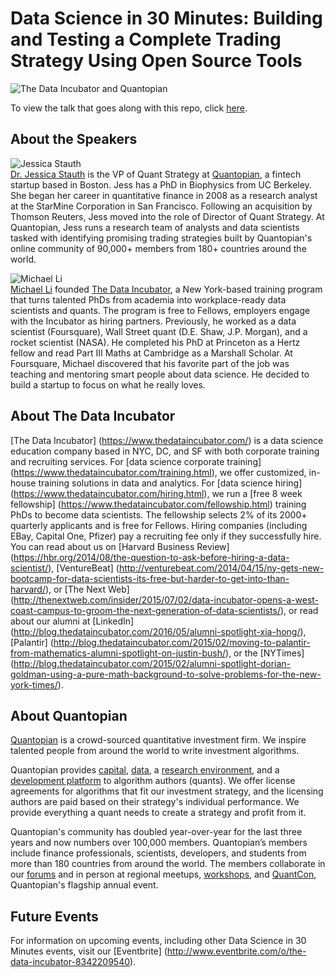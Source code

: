 # Data Science in 30 Minutes: Building and Testing a Complete Trading Strategy Using Open Source Tools

![The Data Incubator and Quantopian](/images/tdi-quantopian.png)

To view the talk that goes along with this repo, click [here](https://www.youtube.com/watch?v=582s-AG3jbM).

## About the Speakers
![Jessica Stauth](/images/jessicastauth.jpg) <br/>
[Dr. Jessica Stauth](https://www.linkedin.com/in/jessicastauth) is the VP of Quant Strategy at [Quantopian](https://twitter.com/quantopian), a fintech startup based in Boston. Jess has a PhD in Biophysics from UC Berkeley. She began her career in quantitative finance in 2008 as a research analyst at the StarMine Corporation in San Francisco. Following an acquisition by Thomson Reuters, Jess moved into the role of Director of Quant Strategy. At Quantopian, Jess runs a research team of analysts and data scientists tasked with identifying promising trading strategies built by Quantopian's online community of 90,000+ members from 180+ countries around the world.

![Michael Li](/images/michaelli.jpg) <br/>
[Michael Li](https://twitter.com/tianhuil) founded [The Data Incubator](https://www.thedataincubator.com/), a New York-based training program that turns talented PhDs from academia into workplace-ready data scientists and quants. The program is free to Fellows, employers engage with the Incubator as hiring partners.
Previously, he worked as a data scientist (Foursquare), Wall Street quant (D.E. Shaw, J.P. Morgan), and a rocket scientist (NASA). He completed his PhD at Princeton as a Hertz fellow and read Part III Maths at Cambridge as a Marshall Scholar. At Foursquare, Michael discovered that his favorite part of the job was teaching and mentoring smart people about data science. He decided to build a startup to focus on what he really loves.

## About The Data Incubator
[The Data Incubator] (https://www.thedataincubator.com/) is a data science education company based in NYC, DC, and SF with both corporate training and recruiting services. For [data science corporate training] (https://www.thedataincubator.com/training.html), we offer customized, in-house training solutions in data and analytics. For [data science hiring] (https://www.thedataincubator.com/hiring.html), we run a [free 8 week fellowship] (https://www.thedataincubator.com/fellowship.html) training PhDs to become data scientists. The fellowship selects 2% of its 2000+ quarterly applicants and is free for Fellows. Hiring companies (including EBay, Capital One, Pfizer) pay a recruiting fee only if they successfully hire. You can read about us on [Harvard Business Review] (https://hbr.org/2014/08/the-question-to-ask-before-hiring-a-data-scientist/), [VentureBeat] (http://venturebeat.com/2014/04/15/ny-gets-new-bootcamp-for-data-scientists-its-free-but-harder-to-get-into-than-harvard/), or [The Next Web] (http://thenextweb.com/insider/2015/07/02/data-incubator-opens-a-west-coast-campus-to-groom-the-next-generation-of-data-scientists/), or read about our alumni at [LinkedIn] (http://blog.thedataincubator.com/2016/05/alumni-spotlight-xia-hong/), [Palantir] (http://blog.thedataincubator.com/2015/02/moving-to-palantir-from-mathematics-alumni-spotlight-on-justin-bush/), or the [NYTimes] (http://blog.thedataincubator.com/2015/02/alumni-spotlight-dorian-goldman-using-a-pure-math-background-to-solve-problems-for-the-new-york-times/).

## About Quantopian
[Quantopian](https://www.quantopian.com/) is a crowd-sourced quantitative investment firm. We inspire talented people from around the world to write investment algorithms.

Quantopian provides [capital](https://www.quantopian.com/fund), [data](https://www.quantopian.com/data), a [research environment](https://www.quantopian.com/research), and a [development platform](https://www.quantopian.com/algorithms) to algorithm authors (quants). We offer license agreements for algorithms that fit our investment strategy, and the licensing authors are paid based on their strategy's individual performance. We provide everything a quant needs to create a strategy and profit from it.

Quantopian's community has doubled year-over-year for the last three years and now numbers over 100,000 members. Quantopian’s members include finance professionals, scientists, developers, and students from more than 180 countries from around the world. The members collaborate in our [forums](https://www.quantopian.com/posts) and in person at regional meetups, [workshops](https://www.quantopian.com/workshops), and [QuantCon](http://www.quantcon.com/), Quantopian's flagship annual event.

## Future Events
For information on upcoming events, including other Data Science in 30 Minutes events, visit our [Eventbrite] (http://www.eventbrite.com/o/the-data-incubator-8342209540).
